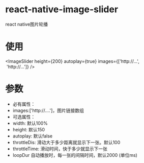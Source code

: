 # react-native-image-slider
react native图片轮播

# 使用

<ImageSlider
    height={200} autoplay={true}
    images={['http://...',
    'http://...']} />
    
# 参数

 * 必有属性：
 *  images:['http://....']，图片链接数组
 * 可选属性：
 *  width: 默认100%
 *  height: 默认150
 *  autoplay: 默认false
 *  throttleDis: 滑动大于多少距离就显示下一张。默认100
 *  throttleTime: 滑动时间，快于多少就显示下一张
 *  loopDur 自动播放时，每一张的间隔时间，默认2000 (单位ms)
